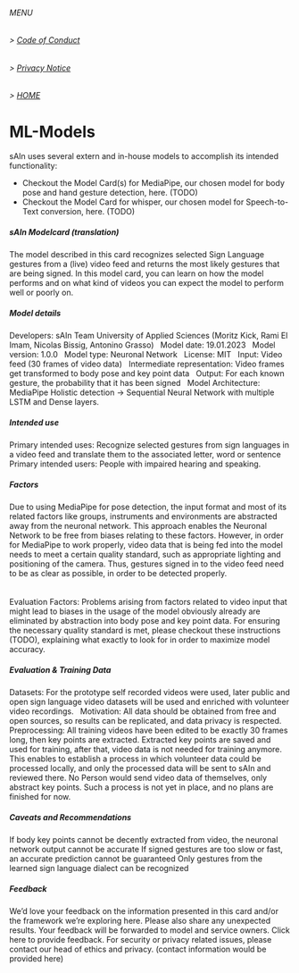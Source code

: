 ###### MENU

###### > [Code of Conduct](CODE_OF_CONDUCT.md)
###### > [Privacy Notice](PRIVACY_NOTICE.md)
###### > [HOME](index.md)

# ML-Models

sAIn uses several extern and in-house models to accomplish its intended functionality:

- Checkout the Model Card(s) for MediaPipe, our chosen model for body pose and hand gesture detection, here. (TODO)
- Checkout the Model Card for whisper, our chosen model for Speech-to-Text conversion, here. (TODO)

##### sAIn Modelcard (translation)

The model described in this card recognizes selected Sign Language gestures from a (live) video feed and returns the most likely gestures that are being signed.
In this model card, you can learn on how the model performs and on what kind of videos you can expect the model to perform well or poorly on.
&nbsp;
&nbsp;
&nbsp;
##### Model details
Developers: sAIn Team University of Applied Sciences (Moritz Kick, Rami El Imam, Nicolas Bissig, Antonino Grasso)
&nbsp;
Model date: 19.01.2023
&nbsp;
Model version: 1.0.0
&nbsp;
Model type: Neuronal Network
&nbsp;
License: MIT
&nbsp;
Input: Video feed (30 frames of video data)
&nbsp;
Intermediate representation: Video frames get transformed to body pose and key point data
&nbsp;
Output: For each known gesture, the probability that it has been signed
&nbsp;
Model Architecture: MediaPipe Holistic detection → Sequential Neural Network with multiple LSTM and Dense layers.
&nbsp;
&nbsp;
&nbsp;
##### Intended use
Primary intended uses: Recognize selected gestures from sign languages in a video feed and translate them to the associated letter, word or sentence
&nbsp;
Primary intended users: People with impaired hearing and speaking. 
&nbsp;
&nbsp;
&nbsp;
##### Factors
Due to using MediaPipe for pose detection, the input format and most of its related factors like groups, instruments and environments are abstracted away from the neuronal network. This approach enables the Neuronal Network to be free from biases relating to these factors. However, in order for MediaPipe to work properly, video data that is being fed into the model needs to meet a certain quality standard, such as appropriate lighting and positioning of the camera. Thus, gestures signed in to the video feed need to be as clear as possible, in order to be detected properly.
\
\
\
Evaluation Factors: Problems arising from factors related to video input that might lead to biases in the usage of the model obviously already are eliminated by abstraction into body pose and key point data. For ensuring the necessary quality standard is met, please checkout these instructions (TODO), explaining what exactly to look for in order to maximize model accuracy.
&nbsp;
&nbsp;
&nbsp;
##### Evaluation & Training Data
Datasets: For the prototype self recorded videos were used, later public and open sign language video datasets will be used and enriched with volunteer video recordings. 
&nbsp;
Motivation: All data should be obtained from free and open sources, so results can be replicated, and data privacy is respected.
&nbsp;
Preprocessing: All training videos have been edited to be exactly 30 frames long, then key points are extracted. Extracted key points are saved and used for training, after that, video data is not needed for training anymore. This enables to establish a process in which volunteer data could be processed locally, and only the processed data will be sent to sAIn and reviewed there. No Person would send video data of themselves, only abstract key points. Such a process is not yet in place, and no plans are finished for now.
&nbsp;
&nbsp;
&nbsp;
##### Caveats and Recommendations
If body key points cannot be decently extracted from video, the neuronal network output cannot be accurate
If signed gestures are too slow or fast, an accurate prediction cannot be guaranteed
Only gestures from the learned sign language dialect can be recognized
&nbsp;
&nbsp;
&nbsp;
##### Feedback
We’d love your feedback on the information presented in this card and/or the framework we’re exploring here. Please also share any unexpected results. Your feedback will be forwarded to model and service owners. Click here to provide feedback. For security or privacy related issues, please contact our head of ethics and privacy. (contact information would be provided here)
